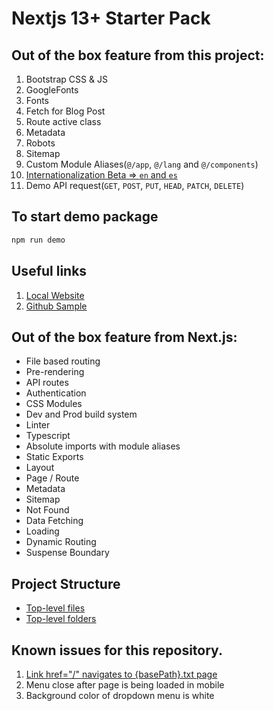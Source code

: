 # Nextjs 13+ Starter Pack

## Out of the box feature from this project:
1. Bootstrap CSS & JS
2. GoogleFonts
3. Fonts
4. Fetch for Blog Post
5. Route active class
6. Metadata
7. Robots
8. Sitemap
9. Custom Module Aliases(`@/app`, `@/lang` and `@/components`)
10. [Internationalization Beta => `en` and `es`](https://github.com/AbhayPai/nextjs-starter/tree/supports/i18n-beta)
11. Demo API request(`GET`, `POST`, `PUT`, `HEAD`, `PATCH`, `DELETE`)

## To start demo package
```sh
npm run demo
```

## Useful links
1. [Local Website](http://localhost:3000/)
2. [Github Sample](https://abhaypai.github.io/nextjs-starter/)

## Out of the box feature from Next.js:
* File based routing
* Pre-rendering
* API routes
* Authentication
* CSS Modules
* Dev and Prod build system
* Linter
* Typescript
* Absolute imports with module aliases
* Static Exports
* Layout
* Page / Route
* Metadata
* Sitemap
* Not Found
* Data Fetching
* Loading
* Dynamic Routing
* Suspense Boundary

## Project Structure
* [Top-level files](https://nextjs.org/docs/getting-started/project-structure#top-level-files)
* [Top-level folders](https://nextjs.org/docs/getting-started/project-structure#top-level-folders)

## Known issues for this repository.
1. [Link href="/" navigates to {basePath}.txt page](https://github.com/vercel/next.js/issues/49866)
2. Menu close after page is being loaded in mobile
3. Background color of dropdown menu is white
